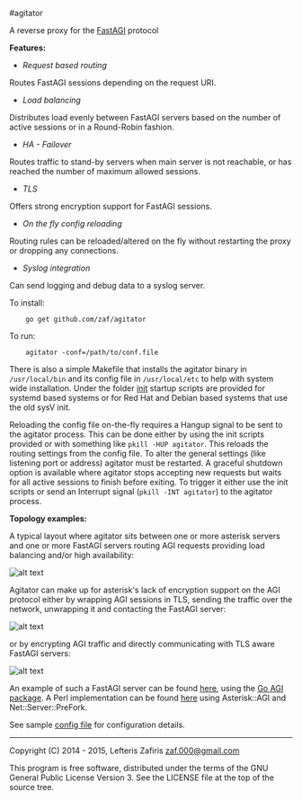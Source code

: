 #agitator

A reverse proxy for the [FastAGI](https://wiki.asterisk.org/wiki/display/AST/AGI+Commands) protocol

**Features:**

- *Request based routing*

 Routes FastAGI sessions depending on the request URI.

- *Load balancing*

 Distributes load evenly between FastAGI servers based on the number of active sessions or in a Round-Robin fashion.

- *HA - Failover*

 Routes traffic to stand-by servers when main server is not reachable, or has reached the number of maximum allowed sessions.

- *TLS*

 Offers strong encryption support for FastAGI sessions.

- *On the fly config reloading*

 Routing rules can be reloaded/altered on the fly without restarting the proxy or dropping any connections.

- *Syslog integration*

 Can send logging and debug data to a syslog server.


To install:
```
	go get github.com/zaf/agitator
```
To run:
```
	agitator -conf=/path/to/conf.file
```

There is also a simple Makefile that installs the agitator binary in `/usr/local/bin` and its config file in
`/usr/local/etc` to help with system wide installation. Under the folder [init](https://github.com/zaf/agitator/tree/master/init)
startup scripts are provided for systemd based systems or for Red Hat and Debian based systems that use the old sysV init.

Reloading the config file on-the-fly requires a Hangup signal to be sent to the agitator process. This can be done either by using the
init scripts provided or with something like `pkill -HUP agitator`. This reloads the routing settings from the config file.
To alter the general settings (like listening port or address) agitator must be restarted.
A graceful shutdown option is available where agitator stops accepting new requests but waits
for all active sessions to finish before exiting. To trigger it either use the init scripts
or send an Interrupt signal (`pkill -INT agitator`) to the agitator process.

**Topology examples:**

A typical layout where agitator sits between one or more asterisk servers and one or more
FastAGI servers routing AGI requests providing load balancing and/or high availability:

![alt text](https://raw.githubusercontent.com/zaf/agitator/master/doc/example-1.png)

Agitator can make up for asterisk's lack of encryption support on the AGI protocol
either by wrapping AGI sessions in TLS, sending the traffic over the network,
unwrapping it and contacting the FastAGI server:

![alt text](https://raw.githubusercontent.com/zaf/agitator/master/doc/example-3.png)

or by encrypting AGI traffic and directly communicating with TLS aware FastAGI servers:

![alt text](https://raw.githubusercontent.com/zaf/agitator/master/doc/example-2.png)

An example of such a FastAGI server can be found [here](https://github.com/zaf/agi/blob/master/examples/fastagi-tls.go),
using the [Go AGI package](https://github.com/zaf/agi). A Perl implementation can be found [here](https://github.com/zaf/scripts/blob/master/fastagi-tls.pl)
using Asterisk::AGI and Net::Server::PreFork.

See sample [config file](https://github.com/zaf/agitator/blob/master/sample.conf) for configuration details.

---

Copyright (C) 2014 - 2015, Lefteris Zafiris <zaf.000@gmail.com>

This program is free software, distributed under the terms of
the GNU General Public License Version 3. See the LICENSE file
at the top of the source tree.

